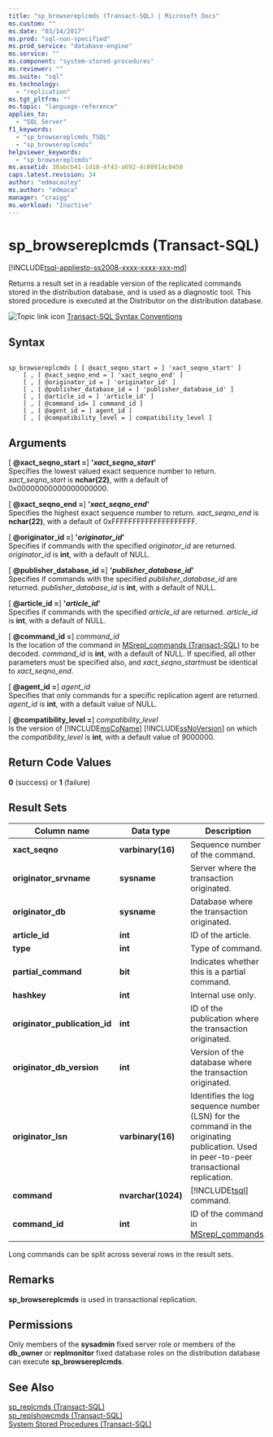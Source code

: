 ```yaml
---
title: "sp_browsereplcmds (Transact-SQL) | Microsoft Docs"
ms.custom: ""
ms.date: "03/14/2017"
ms.prod: "sql-non-specified"
ms.prod_service: "database-engine"
ms.service: ""
ms.component: "system-stored-procedures"
ms.reviewer: ""
ms.suite: "sql"
ms.technology: 
  - "replication"
ms.tgt_pltfrm: ""
ms.topic: "language-reference"
applies_to: 
  - "SQL Server"
f1_keywords: 
  - "sp_browsereplcmds_TSQL"
  - "sp_browsereplcmds"
helpviewer_keywords: 
  - "sp_browsereplcmds"
ms.assetid: 30abcb41-1d18-4f43-a692-4c80914c0450
caps.latest.revision: 34
author: "edmacauley"
ms.author: "edmaca"
manager: "craigg"
ms.workload: "Inactive"
---
```

# sp_browsereplcmds (Transact-SQL)
[!INCLUDE[tsql-appliesto-ss2008-xxxx-xxxx-xxx-md](../../includes/tsql-appliesto-ss2008-xxxx-xxxx-xxx-md.md)]

  Returns a result set in a readable version of the replicated commands stored in the distribution database, and is used as a diagnostic tool. This stored procedure is executed at the Distributor on the distribution database.  
  
 ![Topic link icon](../../database-engine/configure-windows/media/topic-link.gif "Topic link icon") [Transact-SQL Syntax Conventions](../../t-sql/language-elements/transact-sql-syntax-conventions-transact-sql.md)  
  
## Syntax  
  
```  
  
sp_browsereplcmds [ [ @xact_seqno_start = ] 'xact_seqno_start' ]  
    [ , [ @xact_seqno_end = ] 'xact_seqno_end' ]   
    [ , [ @originator_id = ] 'originator_id' ]  
    [ , [ @publisher_database_id = ] 'publisher_database_id' ]  
    [ , [ @article_id = ] 'article_id' ]  
    [ , [ @command_id= ] command_id ]  
    [ , [ @agent_id = ] agent_id ]  
    [ , [ @compatibility_level = ] compatibility_level ]  
```  
  
## Arguments  
 [ **@xact_seqno_start =**] **'***xact_seqno_start***'**  
 Specifies the lowest valued exact sequence number to return. *xact_seqno_start* is **nchar(22)**, with a default of 0x00000000000000000000.  
  
 [ **@xact_seqno_end =**] **'***xact_seqno_end***'**  
 Specifies the highest exact sequence number to return. *xact_seqno_end* is **nchar(22)**, with a default of 0xFFFFFFFFFFFFFFFFFFFF.  
  
 [ **@originator_id =**] **'***originator_id***'**  
 Specifies if commands with the specified *originator_id* are returned. *originator_id* is **int**, with a default of NULL.  
  
 [ **@publisher_database_id =**] **'***publisher_database_id***'**  
 Specifies if commands with the specified *publisher_database_id* are returned. *publisher_database_id* is **int**, with a default of NULL.  
  
 [ **@article_id =**] **'***article_id***'**  
 Specifies if commands with the specified *article_id* are returned. *article_id* is **int**, with a default of NULL.  
  
 [ **@command_id =**] *command_id*  
 Is the location of the command in [MSrepl_commands &#40;Transact-SQL&#41;](../../relational-databases/system-tables/msrepl-commands-transact-sql.md) to be decoded. *command_id* is **int**, with a default of NULL. If specified, all other parameters must be specified also, and *xact_seqno_start*must be identical to *xact_seqno_end*.  
  
 [ **@agent_id =**] *agent_id*  
 Specifies that only commands for a specific replication agent are returned. *agent_id* is **int**, with a default value of NULL.  
  
 [ **@compatibility_level =**] *compatibility_level*  
 Is the version of [!INCLUDE[msCoName](../../includes/msconame-md.md)] [!INCLUDE[ssNoVersion](../../includes/ssnoversion-md.md)] on which the *compatibility_level* is **int**, with a default value of 9000000.  
  
## Return Code Values  
 **0** (success) or **1** (failure)  
  
## Result Sets  
  
|Column name|Data type|Description|  
|-----------------|---------------|-----------------|  
|**xact_seqno**|**varbinary(16)**|Sequence number of the command.|  
|**originator_srvname**|**sysname**|Server where the transaction originated.|  
|**originator_db**|**sysname**|Database where the transaction originated.|  
|**article_id**|**int**|ID of the article.|  
|**type**|**int**|Type of command.|  
|**partial_command**|**bit**|Indicates whether this is a partial command.|  
|**hashkey**|**int**|Internal use only.|  
|**originator_publication_id**|**int**|ID of the publication where the transaction originated.|  
|**originator_db_version**|**int**|Version of the database where the transaction originated.|  
|**originator_lsn**|**varbinary(16)**|Identifies the log sequence number (LSN) for the command in the originating publication. Used in peer-to-peer transactional replication.|  
|**command**|**nvarchar(1024)**|[!INCLUDE[tsql](../../includes/tsql-md.md)] command.|  
|**command_id**|**int**|ID of the command in [MSrepl_commands](../../relational-databases/system-tables/msrepl-commands-transact-sql.md).|  
  
 Long commands can be split across several rows in the result sets.  
  
## Remarks  
 **sp_browsereplcmds** is used in transactional replication.  
  
## Permissions  
 Only members of the **sysadmin** fixed server role or members of the **db_owner** or **replmonitor** fixed database roles on the distribution database can execute **sp_browsereplcmds**.  
  
## See Also  
 [sp_replcmds &#40;Transact-SQL&#41;](../../relational-databases/system-stored-procedures/sp-replcmds-transact-sql.md)   
 [sp_replshowcmds &#40;Transact-SQL&#41;](../../relational-databases/system-stored-procedures/sp-replshowcmds-transact-sql.md)   
 [System Stored Procedures &#40;Transact-SQL&#41;](../../relational-databases/system-stored-procedures/system-stored-procedures-transact-sql.md)  
  
  
